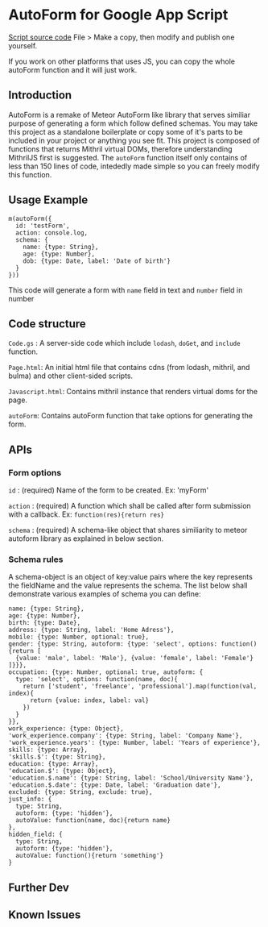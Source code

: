 # AutoForm for Google App Script

[Script source code](https://script.google.com/d/1j2sCmpdtfmScueHcaxm2LtOk4ZJir_q5WEtGCYRjjYWQCpZZfD-GBwhr/edit?usp=sharing)
File > Make a copy, then modify and publish one yourself.

If you work on other platforms that uses JS, you can copy the whole autoForm function and it will just work.

## Introduction
AutoForm is a remake of Meteor AutoForm like library that serves similiar purpose of generating a form which follow defined schemas.
You may take this project as a standalone boilerplate or copy some of it's parts to be included in your project or anything you see fit.
This project is composed of functions that returns Mithril virtual DOMs, therefore understanding MithrilJS first is suggested. The `autoForm` function itself only contains of less than 150 lines of code, intededly made simple so you can freely modify this function.

## Usage Example

    m(autoForm({
      id: 'testForm',
      action: console.log,
      schema: {
        name: {type: String},
        age: {type: Number},
        dob: {type: Date, label: 'Date of birth'}
      }
    }))
This code will generate a form with `name` field in text and `number` field in number

## Code structure
`Code.gs` : A server-side code which include `lodash`, `doGet`, and `include` function.

`Page.html`: An initial html file that contains cdns (from lodash, mithril, and bulma) and other client-sided scripts.

`Javascript.html`: Contains mithril instance that renders virtual doms for the page.

`autoForm`: Contains autoForm function that take options for generating the form.

## APIs
### Form options
`id` : (required) Name of the form to be created. Ex: 'myForm'

`action` : (required) A function which shall be called after form submission with a callback. Ex: `function(res){return res}`

`schema` : (required) A schema-like object that shares similiarity to meteor autoform library as explained in below section.

### Schema rules
A schema-object is an object of key:value pairs where the key represents the fieldName and the value represents the schema.
The list below shall demonstrate various examples of schema you can define:

    name: {type: String},
    age: {type: Number},
    birth: {type: Date},
    address: {type: String, label: 'Home Adress'},
    mobile: {type: Number, optional: true},
    gender: {type: String, autoform: {type: 'select', options: function(){return [
      {value: 'male', label: 'Male'}, {value: 'female', label: 'Female'}
    ]}}},
    occupation: {type: Number, optional: true, autoform: {
      type: 'select', options: function(name, doc){
        return ['student', 'freelance', 'professional'].map(function(val, index){
          return {value: index, label: val}
        })
      }
    }},
    work_experience: {type: Object},
    'work_experience.company': {type: String, label: 'Company Name'},
    'work_experience.years': {type: Number, label: 'Years of experience'},
    skills: {type: Array},
    'skills.$': {type: String},
    education: {type: Array},
    'education.$': {type: Object},
    'education.$.name': {type: String, label: 'School/University Name'},
    'education.$.date': {type: Date, label: 'Graduation date'},
    excluded: {type: String, exclude: true},
    just_info: {
      type: String,
      autoform: {type: 'hidden'},
      autoValue: function(name, doc){return name}
    },
    hidden_field: {
      type: String,
      autoform: {type: 'hidden'},
      autoValue: function(){return 'something'}
    }

## Further Dev

## Known Issues
